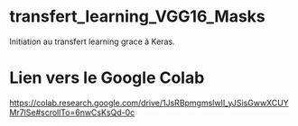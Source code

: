 # transfert_learning_VGG16_Masks

Initiation au transfert learning grace à Keras.

# Lien vers le Google Colab
https://colab.research.google.com/drive/1JsRBpmgmslwII_yJSisGwwXCUYMr7lSe#scrollTo=6nwCsKsQd-0c

